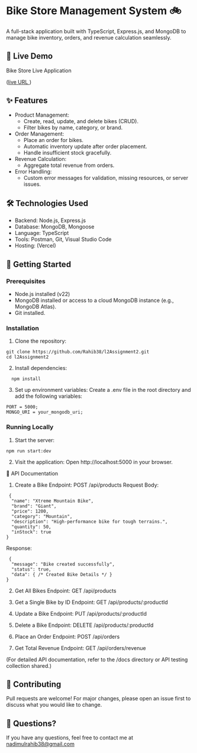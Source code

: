 # Bike Store Management System 🚲

A full-stack application built with TypeScript, Express.js, and MongoDB to manage bike inventory, orders, and revenue calculation seamlessly.

## 🚀 Live Demo

Bike Store Live Application

([live URL ](https://l2-assignment2-lovat.vercel.app/))

## ✨ Features

- Product Management:
  - Create, read, update, and delete bikes (CRUD).
  - Filter bikes by name, category, or brand.
- Order Management:
  - Place an order for bikes.
  - Automatic inventory update after order placement.
  - Handle insufficient stock gracefully.
- Revenue Calculation:
  - Aggregate total revenue from orders.
- Error Handling:
  - Custom error messages for validation, missing resources, or server issues.

## 🛠 Technologies Used

- Backend: Node.js, Express.js
- Database: MongoDB, Mongoose
- Language: TypeScript
- Tools: Postman, Git, Visual Studio Code
- Hosting: (Vercel)

## 🚀 Getting Started

### Prerequisites

- Node.js installed (v22)
- MongoDB installed or access to a cloud MongoDB instance (e.g., MongoDB Atlas).
- Git installed.

### Installation

1. Clone the repository:

```tsx
git clone https://github.com/Rahib38/l2Assignment2.git
cd l2Assignment2
```

2. Install dependencies:

```tsx
  npm install
```

3. Set up environment variables:
   Create a .env file in the root directory and add the following variables:

```tsx
PORT = 5000;
MONGO_URI = your_mongodb_uri;
```

### Running Locally

1. Start the server:

```tsx
npm run start:dev
```

2. Visit the application:
   Open http://localhost:5000 in your browser.

📖 API Documentation

1. Create a Bike
   Endpoint: POST /api/products
   Request Body:

```tsx
 {
  "name": "Xtreme Mountain Bike",
  "brand": "Giant",
  "price": 1200,
  "category": "Mountain",
  "description": "High-performance bike for tough terrains.",
  "quantity": 50,
  "inStock": true
}
```

Response:

```tsx
 {
  "message": "Bike created successfully",
  "status": true,
  "data": { /* Created Bike Details */ }
}
```

2. Get All Bikes
   Endpoint: GET /api/products

3. Get a Single Bike by ID
   Endpoint: GET /api/products/:productId

4. Update a Bike
   Endpoint: PUT /api/products/:productId

5. Delete a Bike
   Endpoint: DELETE /api/products/:productId

6. Place an Order
   Endpoint: POST /api/orders

7. Get Total Revenue
   Endpoint: GET /api/orders/revenue

(For detailed API documentation, refer to the /docs directory or API testing collection shared.)

## 🙌 Contributing

Pull requests are welcome! For major changes, please open an issue first to discuss what you would like to change.

## 💬 Questions?

If you have any questions, feel free to contact me at nadimulrahib38@gmail.com
